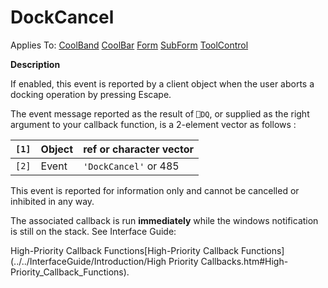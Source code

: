 




<h1 class="heading"><span class="name">DockCancel</span></h1>

Applies To: [CoolBand](../a-z/coolband.md) [CoolBar](../a-z/coolbar.md) [Form](../a-z/form.md) [SubForm](../a-z/subform.md) [ToolControl](../a-z/toolcontrol.md)


**Description**


If enabled, this event is reported by a client object when the user aborts a docking operation by pressing Escape.


The event message reported as the result of `⎕DQ`, or supplied as the right argument to your callback function, is a 2-element vector as follows :


| `[1]` | Object | ref or character vector |
| --- | --- | ---  |
| `[2]` | Event | `'DockCancel'` or 485 |


This event is reported for information only and cannot be cancelled or inhibited in any way.



The associated callback is run **immediately** while the windows notification is still on the stack. See 
Interface Guide: 

High-Priority Callback Functions[High-Priority Callback Functions](../../InterfaceGuide/Introduction/High Priority Callbacks.htm#High-Priority_Callback_Functions).


